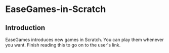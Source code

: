 <h1>EaseGames-in-Scratch</h1>

<h2>Introduction</h2>
<p>EaseGames introduces new games in Scratch. You can play them whenever you want. Finish reading this to go on to the user's link.</p>
